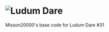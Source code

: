 ![Ludum Dare](http://ludumdare.com/compo/wp-content/themes/ludum/povimg/LDLogo2015.png)
=============

Misson20000's base code for Ludum Dare #31
